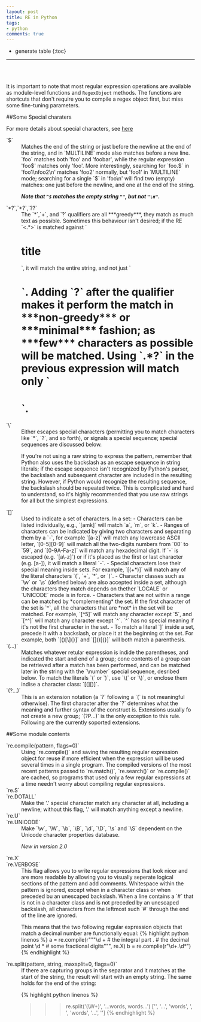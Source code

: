```yaml
--- 
layout: post
title: RE in Python
tags:
- python
comments: true
---
```


* generate table
{:toc}
---
<br><br>

It is important to note that most regular expression operations are available as module-level functions and `RegexObject` methods. The functions are shortcuts that don't require you to compile a regex object first, but miss some fine-tuning parameters.

##Some Special charaters

For more details about special characters, see [here](https://docs.python.org/2/library/re.html)
<dt markdown="1">`$`</dt>
<dd markdown="1">Matches the end of the string or just before the newline at the end of the string, and in `MULTILINE` mode also matches before a new line. `foo` matches both 'foo' and 'foobar', while the regular expression 'foo$' matches only 'foo'. More interestingly, searching for `foo.$` in 'foo1\nfoo2\n' matches 'foo2' normally, but 'foo1' in `MULTILINE` mode; searching for a single `$` in 'foo\n' will find two (empty) matches: one just before the newline, and one at the end of the string.

***Note that `^$` matches the empty string `""`, but not `"\n"`.***
</dd>

<dt markdown="1">`*?`,`+?`,`??`</dt>
<dd markdown="1"> The `*`,`+`, and `?` qualifiers are all ***greedy***, they match as much text as possible. Sometimes this behaviour isn't desired; if the RE `<.*>` is matched against `<H1>title</H1>`, it will match the entire string, and not just `<H1>`. Adding `?` after the qualifier makes it perform the match in ***non-greedy*** or ***minimal*** fashion; as ***few*** characters as possible will be matched. Using `.*?` in the previous expression will match only `<H1>`.
</dd>

<dt markdown="1">`\`</dt>
<dd markdown="1">Either escapes special characters (permitting you to match characters like `*`, `?`, and so forth), or signals a special sequence; special sequences are discussed below.

If you're not using a raw string to express the pattern, remember that Python also uses the backslash as an escape sequence in string literals; if the escape sequence isn't recognized by Python's parser, the backslash and subsequent character are included in the resulting string. However, if Python would recognize the resulting sequence, the backslash should be repeated twice. This is complicated and hard to understand, so it's highly recommended that you use raw strings for all but the simplest expressions.
</dd>

<dt markdown="1">`[]`</dt>
<dd markdown="1">Used to indicate a set of characters. In a set:
- Characters can be listed individually, e.g., `[amk]` will match `a`, `m`, or `k`.
- Ranges of characters can be indicated by giving two characters and separating them by a `-`, for example `[a-z]` will match any lowercase ASCII letter, `[0-5][0-9]` will match all the two-digits numbers from `00` to `59`, and `[0-9A-Fa-z]` will match any hexadecimal digit. If `-` is escaped (e.g. `[a\-z]`) or if it's placed as the first or last character (e.g. [a-]), it will match a literal `-`.
- Special characters lose their special meaning inside sets. For example, `[(+*)]` will match any of the literal characters `(`, `+`, `*`, or `)`.
- Character classes such as `\w` or `\s` (defined below) are also accepted inside a set, although the characters they match depends on thether `LOCALE` or `UNICODE` mode is in force.
- Characters that are not within a range can be matched by *complementing* the set. If the first character of the set is `^`, all the characters that are *not* in the set will be matched. For example, `[^5]` will match any character except `5`, and `[^^]` will match any character except `^`. `^` has no special meaning if it's not the first character in the set.
- To match a literal `]` inside a set, precede it with a backslash, or place it at the beginning ot the set. For example, both `[()[\]{}]` and `[]()[{}]` will both match a parenthesis.
</dd>

<dt markdown="1">`(...)`</dt>
<dd markdown="1">Matches whatever retular expression is indide the parentheses, and indicated the start and end of a group; cone contents of a group can be retrieved after a match has been performed, and can be matched later in the string with the `\number` special sequence, desribed below. To match the literals `(` or `)`, use `\(` or `\)`, or enclose them indise a character class: `[(][)]`.
</dd>

<dt markdown="1">`(?...)`</dt>
<dd markdown="1">This is an extension notation (a `?` following a `(` is not meaningful otherwise). The first character after the `?` determines what the meaning and further syntax of the construct is. Extensions usually fo not create a new group; `(?P<name>...)` is the only exception to this rule. Following are the currently soported extensions.
</dd>

##Some module contents

<dt markdown="1">`re.compile(pattern, flags=0)`</dt>
<dd markdown="1">
Using `re.compile()` and saving the resulting regular expression object for reuse if more efficient when the expression will be used several times in a single program. The compiled versions of the most recent patterns passed to `re.match()`, `re.search()` or `re.compile()` are cached, so programs that used only a few regular expressions at a time needn't worry about compiling regular expressions.
</dd>

<dt markdown="1">`re.S`</dt>
<dt markdown="1">`re.DOTALL`</dt>
<dd markdown="1">
Make the '.' special character match any character at all, including a newline; without this flag, '.' will match anything except a newline.
</dd>

<dt markdown="1">`re.U`</dt>
<dt markdown="1">`re.UNICODE`</dt>
<dd markdown="1">
Make `\w`, `\W`, `\b`, `\B`, `\d`, `\D`, `\s` and `\S` dependent on the Unicode character properties database.

*New in version 2.0*    
</dd>

<dt markdown="1">`re.X`</dt>
<dt markdown="1">`re.VERBOSE`</dt>
<dd markdown="1">
This flag allows you to write regular expressions that look nicer and are more readable by allowing you to visually seperate logical sections of the pattern and add comments. Whitespace within the pattern is ignored, except when in a character class or when preceded bu an unescaped backslash. When a line contains a `#` that is not in a character class and is not preceded by an unescaped backslash, all characters from the leftmost such `#` through the end of the line are ignored.

This means that the two following regular expression objects that match a decimal number are functionally equal:
{% highlight python linenos %}
a = re.compile(r"""\d + # the integral part
                \.      # the decimal point
                \d *    # some fractional digits""", re.X)
b = re.complie(r"\d+\.\d*")
{% endhighlight %}
</dd>

<dt markdown="1">`re.split(pattern, string, maxsplit=0, flags=0)`</dt>
<dd markdown="1">
If there are capturing groups in the separator and it matches at the start of the string, the result will start with an empty string. The same holds for the end of the string:

{% highlight python linenos %}
>>> re.split('(\W+)', '...words, words...')
['', '...', 'words', ', ', 'words', '...', '']
{% endhighlight %}
</dd>
